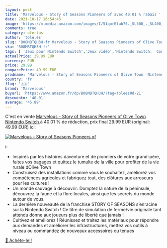 ```yaml
---
layout: post
title: 'Marvelous - Story of Seasons Pioneers of avec 40.01 % rabais '
date: 2021-10-17 16:54:43
image: 'https://m.media-amazon.com/images/I/51qorElub7S._SL500_._SL400_.jpg'
comments: true
category: ofertas
author: 'tole.es'
slug: 'B08MBTQH3H-fr Marvelous - Story of Seasons Pioneers of Olive Town...'
sku: 'B08MBTQH3H-fr'
tags: [ 'Jeux pour Nintendo Switch','Jeux vidéo','Nintendo Switch:  Consoles, jeux et accessoires','marvelous', ]
actualPrice: 29.99 EUR
currency: EUR
price: 29.99
comparePrice: 49.99 EUR
prodname: 'Marvelous - Story of Seasons Pioneers of Olive Town  Nintendo Switch '
country: 'fr'
flag: '🇫🇷'
brand: 'Marvelous'
buyurl: 'https://www.amazon.fr/dp/B08MBTQH3H/?tag=tolees0d-21'
descuento: '40.01'
average: '45.89'
---
```


C'est en vente [Marvelous - Story of Seasons Pioneers of Olive Town  Nintendo Switch ](https://www.amazon.fr/dp/B08MBTQH3H/?tag=tolees0d-21)  à  40.01 % de réduction, prix final  29.99 EUR (original: 49.99 EUR) ici:

[![Marvelous - Story of Seasons Pioneers of](https://m.media-amazon.com/images/I/51qorElub7S._SL500_._SL400_.jpg)](https://www.amazon.fr/dp/B08MBTQH3H/?tag=tolees0d-21)

ℹ️:

- Inspirés par les histoires daventure et de pionniers de votre grand-père, faites vos bagages et quittez le tumulte de la ville pour profiter de la vie rurale dOlive Town
- Construisez des installations comme vous le souhaitez, améliorez vos compétences agricoles et fabriquez tout, des clôtures aux arroseurs pour les cultures !
- Un monde sauvage à découvrir: Domptez la nature de la péninsule, découvrez la faune et la flore locales, ainsi que les secrets du monde autour de vous.
- La dernière nouveauté de la franchise STORY OF SEASONS s’enracine sur la Nintendo Switch ! Ce titre de simulation de ferme/vie originale tant attendu donne aux joueurs plus de liberté que jamais !
- Cultivez et améliorez ! Réunissez et traitez les matériaux pour répondre aux demandes et améliorer les infrastructures, mettez vos outils à niveau ou commandez de nouveaux accessoires ou tenues

[🛒 Achète-le!!](https://www.amazon.fr/dp/B08MBTQH3H/?tag=tolees0d-21)
